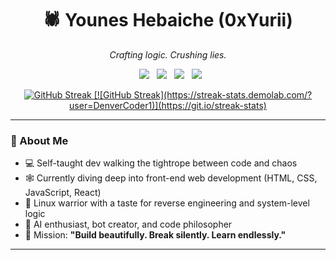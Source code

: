 <h1 align="center">🕷️ Younes Hebaiche (0xYurii)</h1>
<p align="center"><em>Crafting logic. Crushing lies.</em></p>

<p align="center">
  <img src="https://img.shields.io/badge/Web%20Developer-0a0a0a?style=for-the-badge&logo=javascript&logoColor=yellow">
  <img src="https://img.shields.io/badge/Linux%20User-111111?style=for-the-badge&logo=linux&logoColor=white">
  <img src="https://img.shields.io/badge/Reverse%20Engineer-7f00ff?style=for-the-badge&logo=gnubash&logoColor=white">
  <img src="https://img.shields.io/badge/Builder%20of%20Truth-darkred?style=for-the-badge&logo=verizon&logoColor=white">
</p>

<p align="center">
  <a href="https://git.io/streak-stats">
    <img src="https://streak-stats.demolab.com?user=0xYurii&theme=dark" alt="GitHub Streak" />
    [![GitHub Streak](https://streak-stats.demolab.com/?user=DenverCoder1)](https://git.io/streak-stats)
  </a>
</p>

---

### 🧠 About Me

- 💻 Self-taught dev walking the tightrope between code and chaos
- 🕸️ Currently diving deep into front-end web development (HTML, CSS, JavaScript, React)
- 🐧 Linux warrior with a taste for reverse engineering and system-level logic
- 🧠 AI enthusiast, bot creator, and code philosopher
- 🎯 Mission: **"Build beautifully. Break silently. Learn endlessly."**

---
